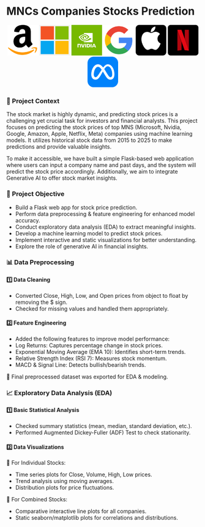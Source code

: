 # MNCs Companies Stocks Prediction

<p align="center">
  <img src="resources/amazon.png" width="80">
  <img src="resources/microsoft.png" width="80">
  <img src="resources/nvidia.png" width="80">
  <img src="resources/google.png" width="80">
  <img src="resources/apple.png" width="80">
  <img src="resources/netflix.png" width="80">
  <img src="resources/meta.png" width="80">
</p>

### 📝 Project Context
The stock market is highly dynamic, and predicting stock prices is a challenging yet crucial task for investors and financial analysts. This project focuses on predicting the stock prices of top MNS (Microsoft, Nvidia, Google, Amazon, Apple, Netflix, Meta) companies using machine learning models. It utilizes historical stock data from 2015 to 2025 to make predictions and provide valuable insights.

To make it accessible, we have built a simple Flask-based web application where users can input a company name and past days, and the system will predict the stock price accordingly. Additionally, we aim to integrate Generative AI to offer stock market insights.

### 🎯 Project Objective
- Build a Flask web app for stock price prediction.
- Perform data preprocessing & feature engineering for enhanced model accuracy.
- Conduct exploratory data analysis (EDA) to extract meaningful insights.
- Develop a machine learning model to predict stock prices.
- Implement interactive and static visualizations for better understanding.
- Explore the role of generative AI in financial insights.

### 📊 Data Preprocessing

#### 1️⃣ Data Cleaning
- Converted Close, High, Low, and Open prices from object to float by removing the $ sign.
- Checked for missing values and handled them appropriately.

#### 2️⃣ Feature Engineering
- Added the following features to improve model performance:
- Log Returns: Captures percentage change in stock prices.
- Exponential Moving Average (EMA 10): Identifies short-term trends.
- Relative Strength Index (RSI 7): Measures stock momentum.
- MACD & Signal Line: Detects bullish/bearish trends.

🔹 Final preprocessed dataset was exported for EDA & modeling.

### 📈 Exploratory Data Analysis (EDA)

#### 1️⃣ Basic Statistical Analysis
- Checked summary statistics (mean, median, standard deviation, etc.).
- Performed Augmented Dickey-Fuller (ADF) Test to check stationarity.

#### 2️⃣ Data Visualizations
📌 For Individual Stocks:
- Time series plots for Close, Volume, High, Low prices.
- Trend analysis using moving averages.
- Distribution plots for price fluctuations.

📌 For Combined Stocks:
- Comparative interactive line plots for all companies.
- Static seaborn/matplotlib plots for correlations and distributions.